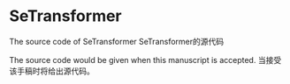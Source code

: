 # SeTransformer
The source code of SeTransformer
SeTransformer的源代码

The source code would be given when this manuscript is accepted.
当接受该手稿时将给出源代码。
